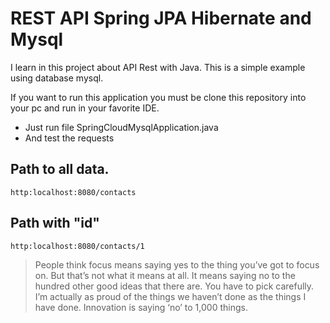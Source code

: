 # REST API Spring JPA Hibernate and Mysql

I learn in this project about API Rest with Java. 
This is a simple example using database mysql. 

If you want to run this application you must be clone this repository into your pc and run in your favorite IDE.

* Just run file SpringCloudMysqlApplication.java
* And test the requests

## Path to all data.

```http:localhost:8080/contacts```

## Path with "id"

```http:localhost:8080/contacts/1```

> People think focus means saying yes to the thing you’ve got to focus on. But that’s not what it means at all. It means saying no to the hundred other good ideas that there are. You have to pick carefully. I’m actually as proud of the things we haven’t done as the things I have done. Innovation is saying ‘no’ to 1,000 things.